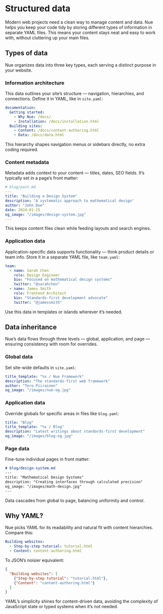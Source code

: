 
# Structured data
Modern web projects need a clean way to manage content and data. Nue helps you keep your code tidy by storing different types of information in separate YAML files. This means your content stays neat and easy to work with, without cluttering up your main files.

## Types of data
Nue organizes data into three key types, each serving a distinct purpose in your website.

### Information architecture
This data outlines your site’s structure — navigation, hierarchies, and connections. Define it in YAML, like in `site.yaml`:

```yaml
documentation:
  Getting started:
    - Why Nue: /docs/
    - Installation: /docs/installation.html
  Building sites:
    - Content: /docs/content-authoring.html
    - Data: /docs/data.html
```

This hierarchy shapes navigation menus or sidebars directly, no extra coding required.

### Content metadata
Metadata adds context to your content — titles, dates, SEO fields. It’s typically set in a page’s front matter:

```yaml
# blog/post.md
---
title: "Building a Design System"
description: "A systematic approach to mathematical design"
author: "John Doe"
date: 2024-01-15
og_image: "/images/design-system.jpg"
---
```

This keeps content files clean while feeding layouts and search engines.

### Application data
Application-specific data supports functionality — think product details or team info. Store it in a separate YAML file, like `team.yaml`:

```yaml
team:
  - name: Sarah Chen
    role: Design Engineer
    bio: "Focused on mathematical design systems"
    twitter: "@sarahchen"
  - name: James Smith
    role: Frontend Architect
    bio: "Standards-first development advocate"
    twitter: "@jamessmith"
```

Use this data in templates or islands wherever it’s needed.

## Data inheritance
Nue’s data flows through three levels — global, application, and page — ensuring consistency with room for overrides.

### Global data
Set site-wide defaults in `site.yaml`:

```yaml
title_template: "%s / Nue Framework"
description: "The standards-first web framework"
author: "Tero Piirainen"
og_image: "/images/nue-og.jpg"
```

### Application data
Override globals for specific areas in files like `blog.yaml`:

```yaml
title: "Blog"
title_template: "%s / Blog"
description: "Latest writings about standards-first development"
og_image: "/images/blog-og.jpg"
```

### Page data
Fine-tune individual pages in front matter:

```md
# blog/design-system.md
---
title: "Mathematical Design Systems"
description: "Creating interfaces through calculated precision"
og_image: "/images/math-design.jpg"
---
```

Data cascades from global to page, balancing uniformity and control.

## Why YAML?
Nue picks YAML for its readability and natural fit with content hierarchies. Compare this:

```yaml
Building websites:
  - Step-by-step tutorial: tutorial.html
  - Content: content-authoring.html
```

To JSON’s noisier equivalent:

```json
{
  "Building websites": [
    {"Step-by-step tutorial": "tutorial.html"},
    {"Content": "content-authoring.html"}
  ]
}
```

YAML’s simplicity shines for content-driven data, avoiding the complexity of JavaScript state or typed systems when it’s not needed.
